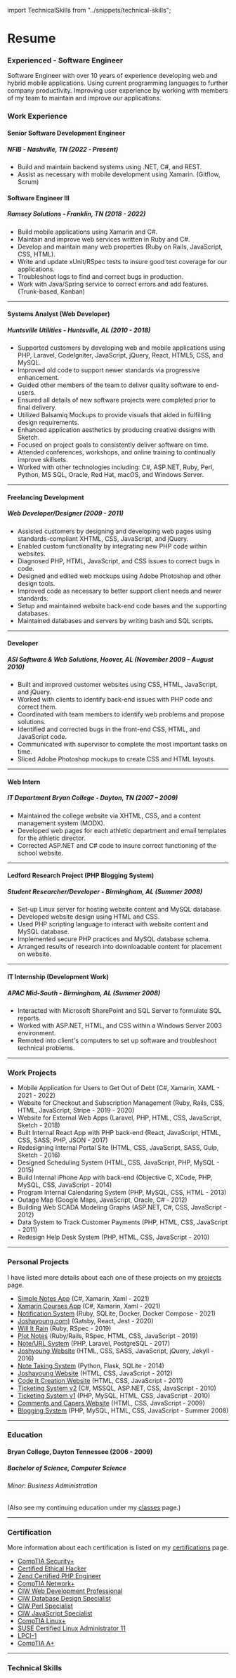 import TechnicalSkills from "../snippets/technical-skills";

# Resume

### Experienced - Software Engineer

Software Engineer with over 10 years of experience developing web and hybrid mobile applications. Using current programming languages to further company productivity. Improving user experience by working with members of my team to maintain and improve our applications.

### Work Experience

#### Senior Software Development Engineer

##### NFIB - Nashville, TN (2022 - Present)
- Build and maintain backend systems using .NET, C#, and REST.
- Assist as necessary with mobile development using Xamarin.
(Gitflow, Scrum)

#### Software Engineer III

##### Ramsey Solutions - Franklin, TN (2018 - 2022)

- Build mobile applications using Xamarin and C#.
- Maintain and improve web services written in Ruby and C#.
- Develop and maintain many web properties (Ruby on Rails, JavaScript, CSS, HTML).
- Write and update xUnit/RSpec tests to insure good test coverage for our applications.
- Troubleshoot logs to find and correct bugs in production.
- Work with Java/Spring service to correct errors and add features.
(Trunk-based, Kanban)

---

#### Systems Analyst (Web Developer)

##### Huntsville Utilities - Huntsville, AL (2010 - 2018)

- Supported customers by developing web and mobile applications using PHP, Laravel, CodeIgniter, JavaScript, jQuery, React, HTML5, CSS, and MySQL.
- Improved old code to support newer standards via progressive enhancement.
- Guided other members of the team to deliver quality software to end-users.
- Ensured all details of new software projects were completed prior to final delivery.
- Utilized Balsamiq Mockups to provide visuals that aided in fulfilling design requirements.
- Enhanced application aesthetics by producing creative designs with Sketch.
- Focused on project goals to consistently deliver software on time.
- Attended conferences, workshops, and online training to continually improve skillsets.
- Worked with other technologies including: C#, ASP.NET, Ruby, Perl, Python, MS SQL, Oracle, Red Hat, macOS, and Windows Server.

---

#### Freelancing Development

##### Web Developer/Designer (2009 - 2011)

- Assisted customers by designing and developing web pages using standards-compliant XHTML, CSS, JavaScript, and jQuery.
- Enabled custom functionality by integrating new PHP code within websites.
- Diagnosed PHP, HTML, JavaScript, and CSS issues to correct bugs in code.
- Designed and edited web mockups using Adobe Photoshop and other design tools.
- Improved code as necessary to better support client needs and newer standards.
- Setup and maintained website back-end code bases and the supporting databases.
- Maintained databases and servers by writing bash and SQL scripts.

---

#### Developer

##### ASI Software &amp; Web Solutions, Hoover, AL (November 2009 – August 2010)

- Built and improved customer websites using CSS, HTML, JavaScript, and jQuery.
- Worked with clients to identify back-end issues with PHP code and correct them.
- Coordinated with team members to identify web problems and propose solutions.
- Identified and corrected bugs in the front-end CSS, HTML, and JavaScript code.
- Communicated with supervisor to complete the most important tasks on time.
- Sliced Adobe Photoshop mockups to create CSS and HTML layouts.

---

#### Web Intern

##### IT Department Bryan College - Dayton, TN (2007 – 2009)

- Maintained the college website via XHTML, CSS, and a content management system (MODX).
- Developed web pages for each athletic department and email templates for the athletic director.
- Corrected ASP.NET and C# code to insure correct functioning of the school website.

---

#### Ledford Research Project (PHP Blogging System)

##### Student Researcher/Developer - Birmingham, AL (Summer 2008)

- Set-up Linux server for hosting website content and MySQL database.
- Developed website design using HTML and CSS.
- Used PHP scripting language to interact with website content and MySQL database.
- Implemented secure PHP practices and MySQL database schema.
- Arranged results of research into downloadable content for placement on website.

---

#### IT Internship (Development Work)

##### APAC Mid-South - Birmingham, AL (Summer 2008)

- Interacted with Microsoft SharePoint and SQL Server to formulate SQL reports.
- Worked with ASP.NET, HTML, and CSS within a Windows Server 2003 environment.
- Remoted into client's computers to set up software and troubleshoot technical problems.

---

### Work Projects
- <span>Mobile Application for Users to Get Out of Debt</span>
  <span>(C#, Xamarin, XAML - 2021 - 2022)</span>
- <span>Website for Checkout and Subscription Management</span>
  <span>(Ruby, Rails, CSS, HTML, JavaScript, Stripe - 2019 - 2020)</span>
- <span>Website for External Web Apps</span>
  <span>(Laravel, PHP, HTML, CSS, JavaScript, Sketch - 2018)</span>
- <span>Built Internal React App with PHP back-end</span>
  <span>(React, JavaScript, HTML, CSS, SASS, PHP, JSON - 2017)</span>
- <span>Redesigning Internal Portal Site</span>
  <span>(HTML, CSS, JavaScript, SASS, Gulp, Sketch - 2016)</span>
- <span>Designed Scheduling System</span>
  <span>(HTML, CSS, JavaScript, PHP, MySQL - 2015)</span>
- <span>Build Internal iPhone App with back-end</span>
  <span>(Objective C, XCode, PHP, MySQL, CSS, JavaScript - 2014)</span>
- <span>Program Internal Calendaring System</span>
  <span>(PHP, MySQL, CSS, HTML - 2013)</span>
- <span>Outage Map</span>
  <span>(Google Maps, JavaScript, Oracle, C# - 2012)</span>
- <span>Building Web SCADA Modeling Graphs</span>
  <span>(ASP.NET, C#, CSS, JavaScript - 2012)</span>
- <span>Data System to Track Customer Payments</span>
  <span>(PHP, HTML, CSS, JavaScript - 2011)</span>
- <span>Redesign Help Desk System</span>
  <span>(PHP, HTML, CSS, JavaScript - 2010)</span>

---

### Personal Projects

I have listed more details about each one of these projects on my [projects](/projects) page.

- [Simple Notes App](/projects/#simple-notes-app)
  <span>(C#, Xamarin, Xaml - 2021)</span>
- [Xamarin Courses App](/projects/#xamarin-courses-app)
  <span>(C#, Xamarin, Xaml - 2021)</span>
- [Notification System](/projects/#notification_system)
  <span>(Ruby, SQLite, Docker, Docker Compose - 2021)</span>
- [Joshayoung.com)](/projects/#joshayoung_website)
  <span>(Gatsby, React, Jest - 2020)</span>
- [Will It Rain](/projects/#will_it_rain)
  <span>(Ruby, RSpec - 2019)</span>
- [Plot Notes](/projects/#plot_notes)
  <span>(Ruby/Rails, RSpec, HTML, CSS, JavaScript - 2019)</span>
- [Note/URL System](/projects#note_url_system)
  <span>(PHP, Laravel, PostgreSQL - 2017)</span>
- [Joshyoung Website](/projects#joshyoung)
  <span>(HTML, CSS, SASS, JavaScript, jQuery, Jekyll - 2016)</span>
- [Note Taking System](/projects#note_system_flask)
  <span>(Python, Flask, SQLite - 2014)</span>
- [Joshayoung Website](/projects#joshayoung)
  <span>(HTML, CSS, JavaScript - 2012)</span>
- [Code It Creation Website](/projects#codeitcreations)
  <span>(HTML, CSS, JavaScript - 2011)</span>
- [Ticketing System v2](/projects#ticketing_system_alt)
  <span>(C#, MSSQL, ASP.NET, CSS, JavaScript - 2010)</span>
- [Ticketing System v1](/projects#ticketing_system)
  <span>(PHP, MySQL, HTML, CSS, JavaScript - 2010)</span>
- [Comments and Capers Website](/projects#commentsandcapers)
  <span>(HTML, CSS, JavaScript - 2009)</span>
- [Blogging System](/projects#blogging_system)
  <span>(PHP, MySQL, HTML, CSS, JavaScript - Summer 2008)</span>

---

### Education

#### Bryan College, Dayton Tennessee (2006 - 2009)

##### **Bachelor of Science, Computer Science**

###### Minor: Business Administration

<span>(Also see my continuing education under my <a href='/classes'>classes</a> page.)</span>

---

### Certification

More information about each certification is listed on my [certifications](/certifications) page.

- [CompTIA Security+](/certifications#security)
- [Certified Ethical Hacker](/certifications#ceh)
- [Zend Certified PHP Engineer](/certifications#pce)
- [CompTIA Network+](/certifications#network)
- [CIW Web Development Professional](/certifications#professional)
- [CIW Database Design Specialist](certifications#database)
- [CIW Perl Specialist](/certifications#perl)
- [CIW JavaScript Specialist](/certifications#javascript)
- [CompTIA Linux+](/certifications#linux)
- [SUSE Certified Linux Administrator 11](/certifications#suse)
- [LPCI-1](/certifications#lpci)
- [CompTIA A+](/certifications#aplus)

---

### Technical Skills

<TechnicalSkills />
